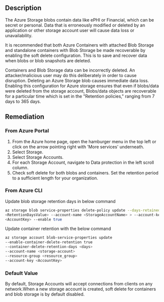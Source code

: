 ## Description

The Azure Storage blobs contain data like ePHI or Financial, which can be secret or personal. Data that is erroneously modified or deleted by an application or other storage account user will cause data loss or unavailability.

It is recommended that both Azure Containers with attached Blob Storage and standalone containers with Blob Storage be made recoverable by enabling the soft delete configuration. This is to save and recover data when blobs or blob snapshots are deleted.

Containers and Blob Storage data can be incorrectly deleted. An attacker/malicious user may do this deliberately in order to cause disruption. Deleting an Azure Storage blob causes immediate data loss. Enabling this configuration for Azure storage ensures that even if blobs/data were deleted from the storage account, Blobs/data objects are recoverable for a particular time which is set in the "Retention policies," ranging from 7 days to 365 days.

## Remediation

### From Azure Portal

1. From the Azure home page, open the hamburger menu in the top left or click on the arrow pointing right with 'More services' underneath.
2. Select Storage.
3. Select Storage Accounts.
4. For each Storage Account, navigate to Data protection in the left scroll column.
5. Check soft delete for both blobs and containers. Set the retention period to a sufficient length for your organization.

### From Azure CLI

Update blob storage retention days in below command

```bash
az storage blob service-properties delete-policy update --days-retained
<RetentionDaysValue> --account-name <StorageAccountName> > --account-key
<AccountKey> --enable true
```

Update container retention with the below command

```bash
az storage account blob-service-properties update
--enable-container-delete-retention true
--container-delete-retention-days <days>
--account-name <storage-account>
--resource-group <resource_group>
--account-key <AccountKey>
```

### Default Value

By default, Storage Accounts will accept connections from clients on any network.When a new storage account is created, soft delete for containers and blob storage is by default disabled.